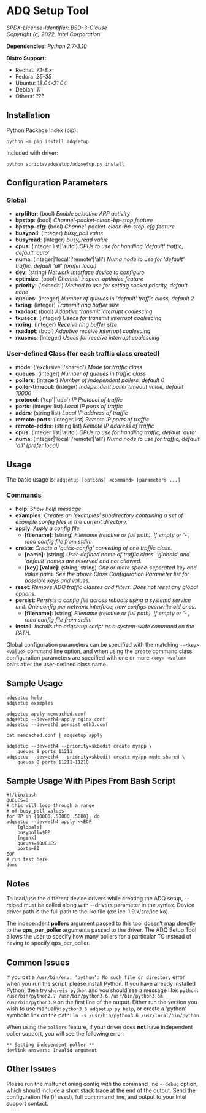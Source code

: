 # ADQ Setup Tool

_SPDX-License-Identifier: BSD-3-Clause_  
_Copyright (c) 2022, Intel Corporation_  

**Dependencies:** _Python 2.7-3.10_

**Distro Support:**
* Redhat: _7.1-8.x_
* Fedora: _25-35_
* Ubuntu: _18.04-21.04_
* Debian: _11_
* Others: _???_


## Installation

Python Package Index (pip):

    python -m pip install adqsetup

Included with driver:

    python scripts/adqsetup/adqsetup.py install

## Configuration Parameters

### Global
- **arpfilter**: (bool) _Enable selective ARP activity_
- **bpstop**: (bool) _Channel-packet-clean-bp-stop feature_
- **bpstop-cfg**: (bool) _Channel-packet-clean-bp-stop-cfg feature_
- **busypoll**: (integer) _busy_poll value_
- **busyread**: (integer) _busy_read value_
- **cpus**: (integer list|'auto') _CPUs to use for handling 'default' 
traffic, default 'auto'_
- **numa**: (integer|'local'|'remote'|'all') _Numa node to use for 'default' 
traffic, default 'all' (prefer local)_
- **dev**: (string) _Network interface device to configure_
- **optimize**: (bool) _Channel-inspect-optimize feature_
- **priority**: ('skbedit') _Method to use for setting socket priority, default none_
- **queues**: (integer) _Number of queues in 'default' traffic class, default 2_
- **txring**: (integer) _Transmit ring buffer size_
- **txadapt**: (bool) _Adaptive transmit interrupt coalescing_
- **txusecs**: (integer) _Usecs for transmit interrupt coalescing_
- **rxring**: (integer) _Receive ring buffer size_
- **rxadapt**: (bool) _Adaptive receive interrupt coalescing_
- **rxusecs**: (integer) _Usecs for receive interrupt coalescing_

### User-defined Class (for each traffic class created)
- **mode**: ('exclusive'|'shared') _Mode for traffic class_
- **queues**: (integer) _Number of queues in traffic class_
- **pollers**: (integer) _Number of independent pollers, default 0_
- **poller-timeout**: (integer) _Independent poller timeout value, 
default 10000_
- **protocol**: ('tcp'|'udp') _IP Protocol of traffic_
- **ports**: (integer list) _Local IP ports of traffic_
- **addrs**: (string list) _Local IP address of traffic_
- **remote-ports**: (integer list) _Remote IP ports of traffic_
- **remote-addrs**: (string list) _Remote IP address of traffic_
- **cpus**: (integer list|'auto') _CPUs to use for handling traffic, 
default 'auto'_
- **numa**: (integer|'local'|'remote'|'all') _Numa node to use for traffic, 
default 'all' (prefer local)_

## Usage

The basic usage is: `adqsetup [options] <command> [parameters ...]`  

### Commands
- **help**: _Show help message_
- **examples**: _Creates an 'examples' subdirectory containing a set of 
example config files in the current directory._
- **apply**: _Apply a config file_
  - **[filename]**: (string) _Filename (relative or full path). If empty 
  or '-', read config file from stdin._
- **create**: _Create a 'quick-config' consisting of one traffic class._
  - **[name]**: (string) _User-defined name of traffic class. 
  'globals' and 'default' names are reserved and not allowed._
  - **[key]** **[value]**: (string, string) _One or more space-seperated 
  key and value pairs. See the above Class Configuration Parameter list for 
  possible keys and values._
- **reset**: _Remove ADQ traffic classes and filters. Does not reset any
global options._
- **persist**: _Persists a config file across reboots using a systemd 
service unit. One config per network interface, new configs overwrite old ones._
  - **[filename]**: (string) _Filename (relative or full path). If empty 
  or '-', read config file from stdin._
- **install**: _Installs the adqsetup script as a system-wide command 
on the PATH._

Global configuration parameters can be specified with the matching 
`--<key> <value>` command line option, and when using the `create` 
command class configuration parameters are specified with one or more 
`<key> <value>` pairs after the user-defined class name.


## Sample Usage

    adqsetup help
    adqsetup examples

    adqsetup apply memcached.conf
    adqsetup --dev=eth4 apply nginx.conf
    adqsetup --dev=eth3 persist eth3.conf

    cat memcached.conf | adqsetup apply

    adqsetup --dev=eth4 --priority=skbedit create myapp \
        queues 8 ports 11211
    adqsetup --dev=eth4 --priority=skbedit create myapp mode shared \
        queues 8 ports 11211-11218


## Sample Usage With Pipes From Bash Script

    #!/bin/bash 
    QUEUES=8
    # this will loop through a range
    # of busy_poll values
    for BP in {10000..50000..5000}; do 
    adqsetup --dev=eth4 apply <<EOF
        [globals]
        busypoll=$BP
        [nginx]
        queues=$QUEUES
        ports=80
    EOF
    # run test here
    done

## Notes

To load/use the different device drivers while creating the ADQ setup, --reload must be called along with --drivers parameter in the syntax. Device driver path is the full path to the .ko file (ex: ice-1.9.x/src/ice.ko).

The independent **pollers** argument passed to this tool doesn’t map directly to the **qps_per_poller** arguments passed to the driver. The ADQ Setup Tool allows the user to specify how many pollers for a particular TC instead of having to specify qps_per_poller.

## Common Issues

If you get a `/usr/bin/env: ‘python’: No such file or directory` error 
when you run the script, please install Python. If you have already installed 
Python, then try `whereis python` and you should see a message like: 
`python: /usr/bin/python2.7 /usr/bin/python3.6 /usr/bin/python3.6m /usr/bin/python3.9` 
on the first line of the output. Either run the version you wish to use 
manually: `python3.6 adqsetup.py help`, or create a 'python' symbolic 
link on the path: `ln -s /usr/bin/python3.6 /usr/local/bin/python`

When using the `pollers` feature, if your driver does **not** have 
independent poller support, you will see the following error:

    ** Setting independent poller **
    devlink answers: Invalid argument

## Other Issues

Please run the malfunctioning config with the command line `--debug` option, 
which should include a short stack trace at the end of the output. Send the 
configuration file (if used), full commmand line, and output to your Intel 
support contact.